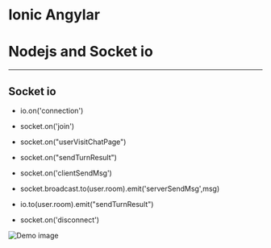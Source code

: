 # Ionic Angylar
# Nodejs and Socket io

-------------------------------------------------------------------------------------------------
 
 ## Socket io

 * io.on('connection')
 * socket.on('join')
 * socket.on("userVisitChatPage")
 * socket.on("sendTurnResult")
 * socket.on('clientSendMsg')
 
 *  socket.broadcast.to(user.room).emit('serverSendMsg',msg) 
 *  io.to(user.room).emit("sendTurnResult")
 *  socket.on('disconnect')
 
 
 ![Demo image](http://i.imgur.com/vFsIPPn.png)






